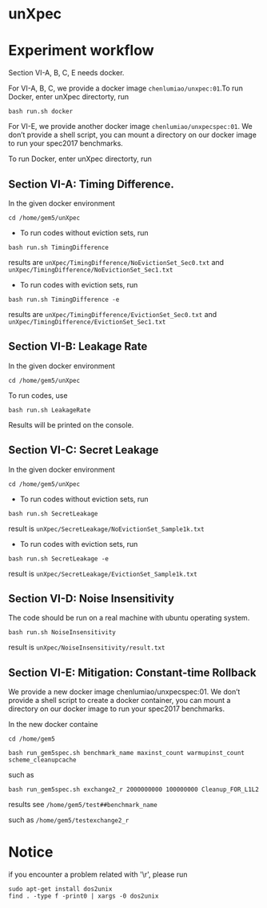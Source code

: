# unXpec

# Experiment workflow

Section VI-A, B, C, E needs docker.

For VI-A, B, C, we provide a docker image `chenlumiao/unxpec:01`.To run Docker, enter unXpec directorty, run


```shell
bash run.sh docker
```

For VI-E, we provide another docker image `chenlumiao/unxpecspec:01`.
We don’t provide a shell script, you can mount a directory on our docker image to run your spec2017 benchmarks.

To run Docker, enter unXpec directorty, run 

## Section VI-A: Timing Difference. 

In the given docker environment

```shell
cd /home/gem5/unXpec
```

* To run codes without eviction sets, run

```shell
bash run.sh TimingDifference
```

results are `unXpec/TimingDifference/NoEvictionSet_Sec0.txt` and `unXpec/TimingDifference/NoEvictionSet_Sec1.txt`

* To run codes with eviction sets, run 

```shell
bash run.sh TimingDifference -e
```

results are `unXpec/TimingDifference/EvictionSet_Sec0.txt` and `unXpec/TimingDifference/EvictionSet_Sec1.txt`
    
## Section VI-B: Leakage Rate

In the given docker environment

```shell 
cd /home/gem5/unXpec
```

To run codes, use

```shell
bash run.sh LeakageRate
```

Results will be printed on the console.

## Section VI-C: Secret Leakage

In the given docker environment

```shell
cd /home/gem5/unXpec
```

* To run codes without eviction sets, run

```shell
bash run.sh SecretLeakage
```

result is `unXpec/SecretLeakage/NoEvictionSet_Sample1k.txt`

* To run codes with eviction sets, run 

```shell
bash run.sh SecretLeakage -e
```

result is `unXpec/SecretLeakage/EvictionSet_Sample1k.txt`
    


## Section VI-D: Noise Insensitivity

The code should be run on a real machine with ubuntu operating system.

```shell
bash run.sh NoiseInsensitivity
```

result is `unXpec/NoiseInsensitivity/result.txt`



## Section VI-E: Mitigation: Constant-time Rollback

We provide a new docker image chenlumiao/unxpecspec:01. We don’t provide a shell script to create a docker container, you can mount a directory on our docker image to run your spec2017 benchmarks.

In the new docker containe

```shell
cd /home/gem5
```

```shell
bash run_gem5spec.sh benchmark_name maxinst_count warmupinst_count scheme_cleanupcache
```
such as 

```shell
bash run_gem5spec.sh exchange2_r 2000000000 100000000 Cleanup_FOR_L1L2
```

results see `/home/gem5/test##benchmark_name`

such as `/home/gem5/testexchange2_r`



# Notice

if you encounter a problem related with '\r', please run

```shell
sudo apt-get install dos2unix
find . -type f -print0 | xargs -0 dos2unix
```
